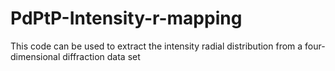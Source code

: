 # PdPtP-Intensity-r-mapping
This code can be used to extract the intensity radial distribution from a four-dimensional diffraction data set
